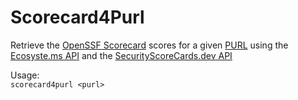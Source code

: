 # Scorecard4Purl
Retrieve the [OpenSSF Scorecard](https://securityscorecards.dev) scores for a given [PURL](https://github.com/package-url/purl-spec) using the [Ecosyste.ms API](https://packages.ecosyste.ms/docs/index.html) and the [SecurityScoreCards.dev API](https://api.securityscorecards.dev/)

Usage:  
`scorecard4purl <purl>`
